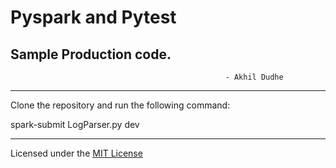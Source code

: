 
# Pyspark and Pytest
##                                              Sample Production code.
                                                    - Akhil Dudhe

-----------------------------
Clone the repository and run the following command:

spark-submit LogParser.py dev

-----------------------------

Licensed under the [MIT License](LICENSE)

